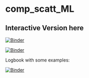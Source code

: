 # comp_scatt_ML

## Interactive Version here


[![Binder](https://mybinder.org/badge_logo.svg)](https://mybinder.org/v2/gh/chiarabadiali/comp_scatt_ML/main?filepath=Comp_Scatt_NeuralNetwork_Classification.ipynb)

[![Binder](https://mybinder.org/badge_logo.svg)](https://mybinder.org/v2/gh/chiarabadiali/comp_scatt_ML/main?filepath=Comp_Scatt_NeuralNetwork_Regression.ipynb)


Logbook with some examples:

[![Binder](https://mybinder.org/badge_logo.svg)](https://mybinder.org/v2/gh/chiarabadiali/comp_scatt_ML/main?filepath=Logbook.ipynb)
